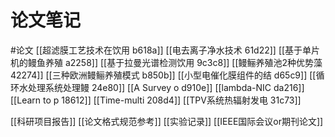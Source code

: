 # 论文笔记
#论文
[[超滤膜工艺技术在饮用 b618a]]
[[电去离子净水技术 61d22]]
[[基于单片机的鳗鱼养殖 a2258]]
[[基于拉曼光谱检测饮用 9c3c8]]
[[鳗鲡养殖池2种优势藻 42274]]
[[三种欧洲鳗鲡养殖模式 b850b]]
[[小型电催化膜组件的结 d65c9]]
[[循环水处理系统处理鳗 24e80]]
[[A Survey o d910e]]
[[lambda-NIC da216]]
[[Learn to p 18612]]
[[Time-multi 208d4]]
[[TPV系统热辐射发电 31c73]]



[[科研项目报告]]
[[论文格式规范参考]]
[[实验记录]]
[[IEEE国际会议or期刊论文]]



